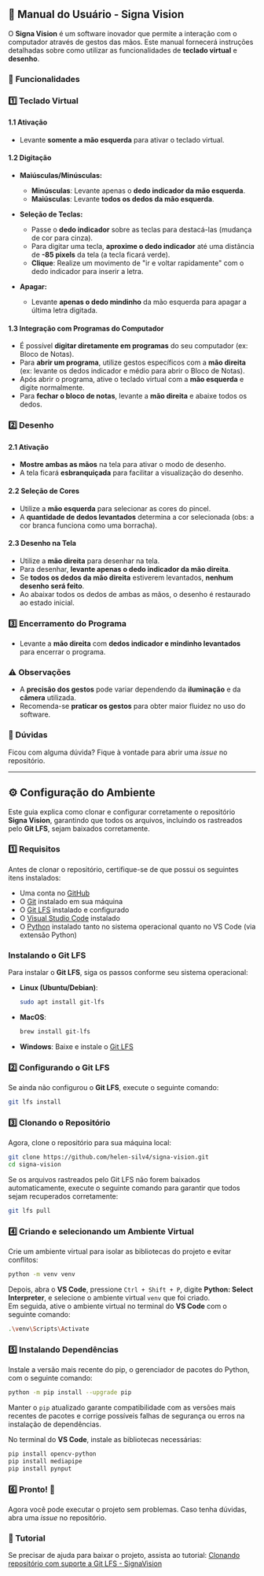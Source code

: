 ## 📝 Manual do Usuário - Signa Vision

O **Signa Vision** é um software inovador que permite a interação com o computador através de gestos das mãos. Este manual fornecerá instruções detalhadas sobre como utilizar as funcionalidades de **teclado virtual** e **desenho**.

### 🌟 **Funcionalidades**

### 1️⃣ **Teclado Virtual**

#### 1.1 **Ativação**
- Levante **somente a mão esquerda** para ativar o teclado virtual.

#### 1.2 **Digitação**

- **Maiúsculas/Minúsculas:**
  - **Minúsculas**: Levante apenas o **dedo indicador da mão esquerda**.
  - **Maiúsculas**: Levante **todos os dedos da mão esquerda**.

- **Seleção de Teclas:**
  - Passe o **dedo indicador** sobre as teclas para destacá-las (mudança de cor para cinza).
  - Para digitar uma tecla, **aproxime o dedo indicador** até uma distância de **-85 pixels** da tela (a tecla ficará verde).
  - **Clique**: Realize um movimento de "ir e voltar rapidamente" com o dedo indicador para inserir a letra.

- **Apagar:**
  - Levante **apenas o dedo mindinho** da mão esquerda para apagar a última letra digitada.

#### 1.3 **Integração com Programas do Computador**

- É possível **digitar diretamente em programas** do seu computador (ex: Bloco de Notas).
- Para **abrir um programa**, utilize gestos específicos com a **mão direita** (ex: levante os dedos indicador e médio para abrir o Bloco de Notas).
- Após abrir o programa, ative o teclado virtual com a **mão esquerda** e digite normalmente.
- Para **fechar o bloco de notas**, levante a **mão direita** e abaixe todos os dedos.


### 2️⃣ **Desenho**

#### 2.1 **Ativação**
- **Mostre ambas as mãos** na tela para ativar o modo de desenho.
- A tela ficará **esbranquiçada** para facilitar a visualização do desenho.

#### 2.2 **Seleção de Cores**
- Utilize a **mão esquerda** para selecionar as cores do pincel.
- A **quantidade de dedos levantados** determina a cor selecionada (obs: a cor branca funciona como uma borracha).

#### 2.3 **Desenho na Tela**
- Utilize a **mão direita** para desenhar na tela.
- Para desenhar, **levante apenas o dedo indicador da mão direita**.
- Se **todos os dedos da mão direita** estiverem levantados, **nenhum desenho será feito**.
- Ao abaixar todos os dedos de ambas as mãos, o desenho é restaurado ao estado inicial.

### 3️⃣ **Encerramento do Programa**
- Levante a **mão direita** com **dedos indicador e mindinho levantados** para encerrar o programa.

### ⚠️ **Observações**
- A **precisão dos gestos** pode variar dependendo da **iluminação** e da **câmera** utilizada.
- Recomenda-se **praticar os gestos** para obter maior fluidez no uso do software.

### :thinking: Dúvidas
Ficou com alguma dúvida? Fique à vontade para abrir uma *issue* no repositório.

---

## ⚙️ Configuração do Ambiente

Este guia explica como clonar e configurar corretamente o repositório **Signa Vision**, garantindo que todos os arquivos, incluindo os rastreados pelo **Git LFS**, sejam baixados corretamente.

### 1️⃣ Requisitos
Antes de clonar o repositório, certifique-se de que possui os seguintes itens instalados:

- Uma conta no [GitHub](https://github.com/)
- O [Git](https://git-scm.com/downloads) instalado em sua máquina
- O [Git LFS](https://git-lfs.github.com/) instalado e configurado
- O [Visual Studio Code](https://code.visualstudio.com/) instalado
- O [Python](https://www.python.org/downloads/) instalado tanto no sistema operacional quanto no VS Code (via extensão Python)

### Instalando o Git LFS
Para instalar o **Git LFS**, siga os passos conforme seu sistema operacional:
- **Linux (Ubuntu/Debian)**:
  ```bash
  sudo apt install git-lfs
  ```
- **MacOS**:
  ```bash
  brew install git-lfs
  ```
- **Windows**:
  Baixe e instale o [Git LFS](https://git-lfs.github.com/)
  
### 2️⃣ Configurando o Git LFS

Se ainda não configurou o **Git LFS**, execute o seguinte comando:
```bash
git lfs install
```


### 3️⃣ Clonando o Repositório

Agora, clone o repositório para sua máquina local:
```bash
git clone https://github.com/helen-silv4/signa-vision.git
cd signa-vision
```
Se os arquivos rastreados pelo Git LFS não forem baixados automaticamente, execute o seguinte comando para garantir que todos sejam recuperados corretamente:
```bash
git lfs pull
```

### 4️⃣ Criando e selecionando um Ambiente Virtual

Crie um ambiente virtual para isolar as bibliotecas do projeto e evitar conflitos:
```bash
python -m venv venv
```
Depois, abra o **VS Code**, pressione `Ctrl + Shift + P`, digite **Python: Select Interpreter**, e selecione o ambiente virtual `venv` que foi criado.<br>
Em seguida, ative o ambiente virtual no terminal do **VS Code** com o seguinte comando:
```bash
.\venv\Scripts\Activate
```

### 5️⃣ Instalando Dependências
Instale a versão mais recente do pip, o gerenciador de pacotes do Python, com o seguinte comando:
```bash
python -m pip install --upgrade pip
```
Manter o `pip` atualizado garante compatibilidade com as versões mais recentes de pacotes e corrige possíveis falhas de segurança ou erros na instalação de dependências.

No terminal do **VS Code**, instale as bibliotecas necessárias:
```bash
pip install opencv-python
pip install mediapipe
pip install pynput
```

### 6️⃣ Pronto! 🎉
Agora você pode executar o projeto sem problemas. Caso tenha dúvidas, abra uma *issue* no repositório.

### 🔗 Tutorial
Se precisar de ajuda para baixar o projeto, assista ao tutorial:
[Clonando repositório com suporte a Git LFS - SignaVision](https://www.youtube.com/watch?v=TsR0uWyvNdk)